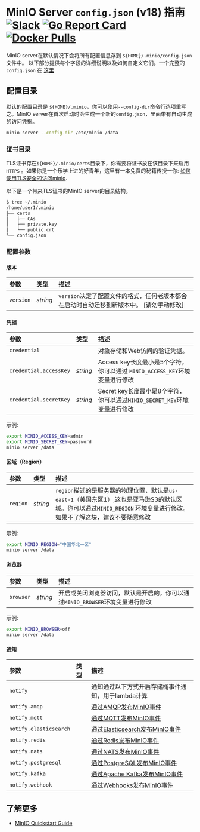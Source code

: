 # MinIO Server `config.json` (v18) 指南 [![Slack](https://slack.min.io/slack?type=svg)](https://slack.min.io) [![Go Report Card](https://goreportcard.com/badge/minio/minio)](https://goreportcard.com/report/minio/minio) [![Docker Pulls](https://img.shields.io/docker/pulls/minio/minio.svg?maxAge=604800)](https://hub.docker.com/r/minio/minio/) 

MinIO server在默认情况下会将所有配置信息存到 `${HOME}/.minio/config.json` 文件中。 以下部分提供每个字段的详细说明以及如何自定义它们。一个完整的 `config.json` 在 [这里](https://raw.githubusercontent.com/minio/minio/master/docs/config/config.sample.json)

## 配置目录
默认的配置目录是 `${HOME}/.minio`，你可以使用`--config-dir`命令行选项重写之。MinIO server在首次启动时会生成一个新的`config.json`，里面带有自动生成的访问凭据。 

```sh
minio server --config-dir /etc/minio /data
```

### 证书目录
TLS证书存在``${HOME}/.minio/certs``目录下，你需要将证书放在该目录下来启用`HTTPS` 。如果你是一个乐学上进的好青年，这里有一本免费的秘籍传授一你: [如何使用TLS安全的访问minio](https://docs.min.io/cn/how-to-secure-access-to-minio-server-with-tls).

以下是一个带来TLS证书的MinIO server的目录结构。

```sh
$ tree ~/.minio
/home/user1/.minio
├── certs
│   ├── CAs
│   ├── private.key
│   └── public.crt
└── config.json
```

### 配置参数
#### 版本
|参数|类型|描述|
|:---|:---|:---|
|``version``|_string_| `version`决定了配置文件的格式，任何老版本都会在启动时自动迁移到新版本中。 [请勿手动修改]|

#### 凭据
|参数|类型|描述|
|:---|:---|:---|
|``credential``| |对象存储和Web访问的验证凭据。|
|``credential.accessKey`` | _string_ | Access key长度最小是5个字符，你可以通过 `MINIO_ACCESS_KEY`环境变量进行修改|
|``credential.secretKey`` | _string_ | Secret key长度最小是8个字符，你可以通过`MINIO_SECRET_KEY`环境变量进行修改|

示例:

```sh
export MINIO_ACCESS_KEY=admin
export MINIO_SECRET_KEY=password
minio server /data
```

#### 区域（Region）
|参数|类型|描述|
|:---|:---|:---|
|``region``| _string_ | `region`描述的是服务器的物理位置，默认是`us-east-1`（美国东区1）,这也是亚马逊S3的默认区域。你可以通过`MINIO_REGION` 环境变量进行修改。如果不了解这块，建议不要随意修改|

示例:

```sh
export MINIO_REGION="中国华北一区"
minio server /data
```

#### 浏览器
|参数|类型|描述|
|:---|:---|:---|
|``browser``| _string_ | 开启或关闭浏览器访问，默认是开启的，你可以通过``MINIO_BROWSER``环境变量进行修改|

示例:

```sh
export MINIO_BROWSER=off
minio server /data
```

#### 通知
|参数|类型|描述|
|:---|:---|:---|
|``notify``| |通知通过以下方式开启存储桶事件通知，用于lambda计算|
|``notify.amqp``| |[通过AMQP发布MinIO事件](https://docs.min.io/cn/minio-bucket-notification-guide#AMQP)|
|``notify.mqtt``| |[通过MQTT发布MinIO事件](https://docs.min.io/cn/minio-bucket-notification-guide#MQTT)|
|``notify.elasticsearch``| |[通过Elasticsearch发布MinIO事件](https://docs.min.io/cn/minio-bucket-notification-guide#Elasticsearch)|
|``notify.redis``| |[通过Redis发布MinIO事件](https://docs.min.io/cn/minio-bucket-notification-guide#Redis)|
|``notify.nats``| |[通过NATS发布MinIO事件](https://docs.min.io/cn/minio-bucket-notification-guide#NATS)|
|``notify.postgresql``| |[通过PostgreSQL发布MinIO事件](https://docs.min.io/cn/minio-bucket-notification-guide#PostgreSQL)|
|``notify.kafka``| |[通过Apache Kafka发布MinIO事件](https://docs.min.io/cn/minio-bucket-notification-guide#apache-kafka)|
|``notify.webhook``| |[通过Webhooks发布MinIO事件](https://docs.min.io/cn/minio-bucket-notification-guide#webhooks)|

## 了解更多
* [MinIO Quickstart Guide](https://docs.min.io/docs/minio-quickstart-guide)
